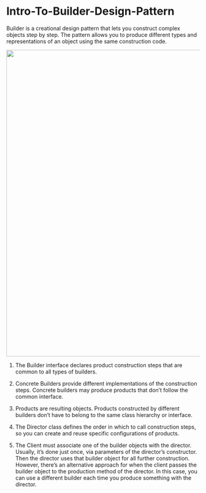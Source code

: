 # Intro-To-Builder-Design-Pattern
Builder is a creational design pattern that lets you construct complex objects step by step. The pattern allows you to produce different types and representations of an object using the same construction code.

<p align="center">
  <img src="https://github.com/user-attachments/assets/89f06734-2b58-4eee-9ee8-708475335774" width="800">
</p>


1. The Builder interface declares product construction steps that are common to all types of builders.

3. Concrete Builders provide different implementations of the construction steps. Concrete builders may produce products that don’t follow the common interface.

5. Products are resulting objects. Products constructed by different builders don’t have to belong to the same class hierarchy or interface.

7. The Director class defines the order in which to call construction steps, so you can create and reuse specific configurations of products.

9. The Client must associate one of the builder objects with the director. Usually, it’s done just once, via parameters of the director’s constructor. Then the director uses that builder object for all further construction. However, there’s an alternative approach for when the client passes the builder object to the production method of the director. In this case, you can use a different builder each time you produce something with the director.

